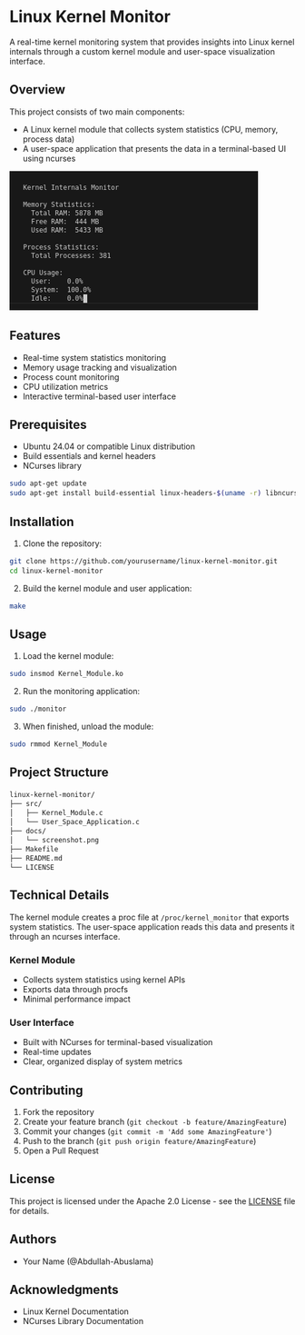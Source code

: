 # Linux Kernel Monitor

A real-time kernel monitoring system that provides insights into Linux kernel internals through a custom kernel module and user-space visualization interface.

## Overview

This project consists of two main components:
- A Linux kernel module that collects system statistics (CPU, memory, process data)
- A user-space application that presents the data in a terminal-based UI using ncurses

![Linux Kernel Monitor](https://raw.githubusercontent.com/Abdullah-Abuslama/Linux_kernel_monitor/main/docs/screenshot.png)

## Features

- Real-time system statistics monitoring
- Memory usage tracking and visualization
- Process count monitoring
- CPU utilization metrics
- Interactive terminal-based user interface

## Prerequisites

- Ubuntu 24.04 or compatible Linux distribution
- Build essentials and kernel headers
- NCurses library

```bash
sudo apt-get update
sudo apt-get install build-essential linux-headers-$(uname -r) libncurses5-dev
```

## Installation

1. Clone the repository:
```bash
git clone https://github.com/yourusername/linux-kernel-monitor.git
cd linux-kernel-monitor
```

2. Build the kernel module and user application:
```bash
make
```

## Usage

1. Load the kernel module:
```bash
sudo insmod Kernel_Module.ko
```

2. Run the monitoring application:
```bash
sudo ./monitor
```

3. When finished, unload the module:
```bash
sudo rmmod Kernel_Module
```

## Project Structure

```
linux-kernel-monitor/
├── src/
│   ├── Kernel_Module.c
│   └── User_Space_Application.c
├── docs/
│   └── screenshot.png
├── Makefile
├── README.md
└── LICENSE
```

## Technical Details

The kernel module creates a proc file at `/proc/kernel_monitor` that exports system statistics. The user-space application reads this data and presents it through an ncurses interface.

### Kernel Module
- Collects system statistics using kernel APIs
- Exports data through procfs
- Minimal performance impact

### User Interface
- Built with NCurses for terminal-based visualization
- Real-time updates
- Clear, organized display of system metrics

## Contributing

1. Fork the repository
2. Create your feature branch (`git checkout -b feature/AmazingFeature`)
3. Commit your changes (`git commit -m 'Add some AmazingFeature'`)
4. Push to the branch (`git push origin feature/AmazingFeature`)
5. Open a Pull Request

## License

This project is licensed under the Apache 2.0 License - see the [LICENSE](LICENSE) file for details.

## Authors

- Your Name (@Abdullah-Abuslama)

## Acknowledgments

- Linux Kernel Documentation
- NCurses Library Documentation

